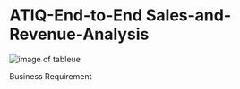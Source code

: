 # ATIQ-End-to-End Sales-and-Revenue-Analysis



![image of tableue](https://github.com/user-attachments/assets/320e4ca2-5770-43c1-82f5-b002d118ff35)

Business Requirement

